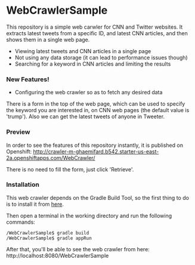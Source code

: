 # WebCrawlerSample
 
This repository is a simple web carwler for CNN and Twitter websites. It extracts latest tweets from a specific ID, and latest CNN articles, and then shows them in a single web page. 

  - Viewing latest tweets and CNN articles in a single page
  - Not using any data storage (it can lead to performance issues though)
  - Searching for a keyword in CNN articles and limiting the results

### New Features!

  - Configuring the web crawler so as to fetch any desired data 

There is a form in the top of the web page, which can be used to specify the keyword you are interested in, on CNN web pages (the default value is 'trump'). Also we can get the latest tweets of anyone in Tweeter.

### Preview

In order to see the features of this repository instantly, it is published on Openshift: http://crawler-m-ghaemifard.b542.starter-us-east-2a.openshiftapps.com/WebCrawler/

There is no need to fill the form, just click 'Retrieve'.

### Installation

This web crawler depends on the Gradle Build Tool, so the first thing to do is to install it from [here](https://gradle.org/install/).

Then open a terminal in the working directory and run the following commands:

``` 
/WebCrawlerSample$ gradle build
/WebCrawlerSample$ gradle appRun
```

After that, you'll be able to see the web crawler from here: http://localhost:8080/WebCrawlerSample

 
